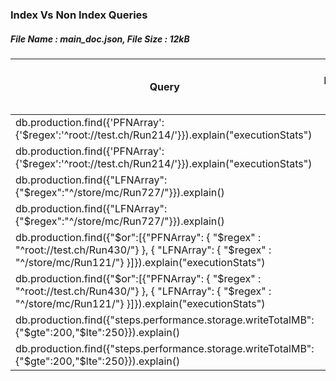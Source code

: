### Index Vs Non Index Queries

##### File Name : main_doc.json, File Size : 12kB

| Query  | Indexed (Y/N) | Execution Time (Millis)  | Number of Results returned | Total Docs Examined | Total Keys Examined
| -----  |:-------------:| ------------------------:| -------------------------: | ------------------: | ------------------: |
| db.production.find({'PFNArray':{'$regex':'^root://test.ch/Run214/'}}).explain("executionStats")  | Y | 19601 | 3 | 1158000 | 3474000 |
| db.production.find({'PFNArray':{'$regex':'^root://test.ch/Run214/'}}).explain("executionStats")  | N |  |  |  |  |
| db.production.find({"LFNArray":{"$regex":"^/store/mc/Run727/"}}).explain() | Y | 6 | 3 | 3 | 13 |
| db.production.find({"LFNArray":{"$regex":"^/store/mc/Run727/"}}).explain() | N |  |  |  |  |
| db.production.find({"$or":[{"PFNArray": { "$regex" : "^root://test.ch/Run430/"} }, { "LFNArray": { "$regex" : "^/store/mc/Run121/"} }]}).explain("executionStats")  | Y | 27715 | 6 | 1158006 | 3474013 |
| db.production.find({"$or":[{"PFNArray": { "$regex" : "^root://test.ch/Run430/"} }, { "LFNArray": { "$regex" : "^/store/mc/Run121/"} }]}).explain("executionStats")  | N |  | |  |  |
| db.production.find({"steps.performance.storage.writeTotalMB": {"$gte":200,"$lte":250}}).explain() | Y | 115977 | 669535 | 1158000 | 3473800 |
| db.production.find({"steps.performance.storage.writeTotalMB": {"$gte":200,"$lte":250}}).explain() | N |  |  |  |  |
